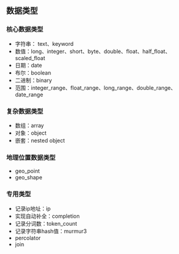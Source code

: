 ## 数据类型

### 核心数据类型

* 字符串： text、keyword
* 数值：long、integer、short、byte、double、float、half_float、scaled_float
* 日期：date
* 布尔：boolean
* 二进制：binary
* 范围：integer_range、float_range、long_range、double_range、date_range

### 复杂数据类型

* 数组：array
* 对象：object
* 嵌套：nested object

### 地理位置数据类型

* geo_point
* geo_shape

### 专用类型

* 记录ip地址：ip
* 实现自动补全：completion
* 记录分词数：token_count
* 记录字符串hash值：murmur3
* percolator
* join

